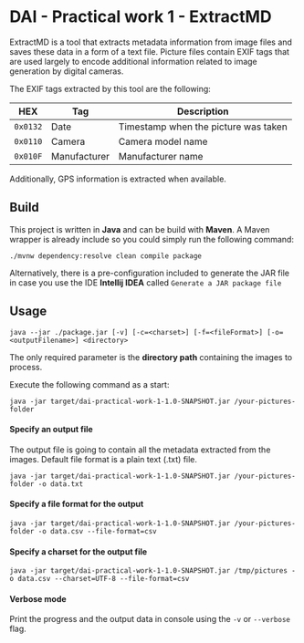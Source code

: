 # DAI - Practical work 1 - ExtractMD

ExtractMD is a tool that extracts metadata information from image files and saves these data in a form of a text file. Picture files contain EXIF tags that are used largely to encode additional information related to image generation by digital cameras.

The EXIF tags extracted by this tool are the following:

HEX | Tag          | Description
--- |--------------| -----------
`0x0132` | Date         | Timestamp when the picture was taken
`0x0110` | Camera       | Camera model name 
`0x010F` | Manufacturer | Manufacturer name 

Additionally, GPS information is extracted when available.
## Build

This project is written in **Java** and can be build with **Maven**. A Maven wrapper is already include so you could simply run the following command:

`./mvnw dependency:resolve clean compile package`

Alternatively, there is a pre-configuration included to generate the JAR file in case you use the IDE **Intellij IDEA** called `Generate a JAR package file`

## Usage

`java --jar ./package.jar [-v] [-c=<charset>] [-f=<fileFormat>] [-o=<outputFilename>] <directory>`

The only required parameter is the **directory path** containing the images to process.

Execute the following command as a start:

`java -jar target/dai-practical-work-1-1.0-SNAPSHOT.jar /your-pictures-folder`

#### Specify an output file
The output file is going to contain all the metadata extracted from the images. Default file format is a plain text (.txt) file.

`java -jar target/dai-practical-work-1-1.0-SNAPSHOT.jar /your-pictures-folder -o data.txt`

#### Specify a file format for the output

`java -jar target/dai-practical-work-1-1.0-SNAPSHOT.jar /your-pictures-folder -o data.csv --file-format=csv`

#### Specify a charset for the output file

`java -jar target/dai-practical-work-1-1.0-SNAPSHOT.jar /tmp/pictures -o data.csv --charset=UTF-8 --file-format=csv`

#### Verbose mode
Print the progress and the output data in console using the `-v` or `--verbose` flag.